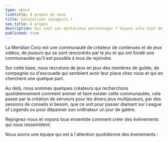 ```yaml
---
type: about
linktitle: À propos de nous
title: Salutations voyageurs !
seo_title: À propos
description: Qui sont ces mystérieux personnages ? Voyons cela tout de suite...
published: true
---
```


La Meridian Corp est une communauté de créateur de contenues et de jeux vidéos, de joueurs qui se sont rencontrés par le jeu et qui ont fondé une communautée qu'il est possible à tous de rejoindre.

Sur cette base, nous recrutons de jeux en jeux des membres de guilde, de compagnie ou d'escouade qui semblent avoir leur place chez nous et qui en cherchent une quelque part.

Au delà, nous sommes quelques créateurs qui recherchons quotidiennement comment animer et faire exister cette communautée, cela passe par la création de serveurs pour les divers jeux multijoueurs, par des sessions de conseils si besoin, que ce soit pour passer diamant sur League of Legends ou pour dépanner son ordinateur un jour de galère.

Rejoignez-nous et voyons tous ensemble comment créer des événements qui nous ressemblent.

Nous avons une équipe qui est à l'attention quotidienne des évenements :
